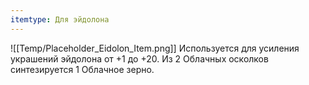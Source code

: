 ```yaml
---
itemtype: Для эйдолона
---
```

![[Temp/Placeholder_Eidolon_Item.png]]
Используется для усиления украшений эйдолона от +1 до +20. Из 2 Облачных осколков синтезируется 1 Облачное зерно.
